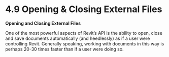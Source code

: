 # 4.9 Opening & Closing External Files

**Opening and Closing External Files**

One of the most powerful aspects of Revit’s API is the ability to open, close and save documents automatically \(and heedlessly\) as if a user were controlling Revit. Generally speaking, working with documents in this way is perhaps 20-30 times faster than if a user were doing so.  


